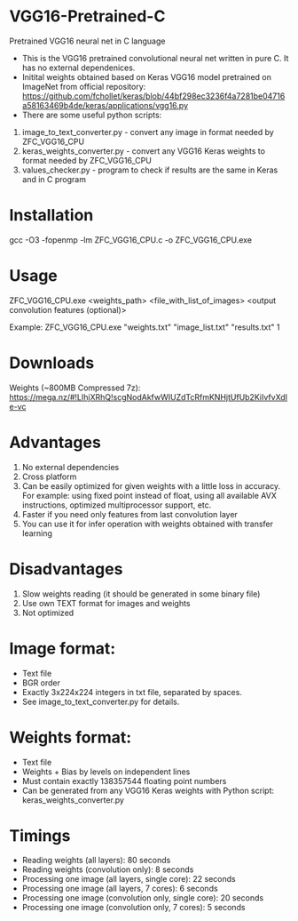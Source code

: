# VGG16-Pretrained-C
Pretrained VGG16 neural net in C language

- This is the VGG16 pretrained convolutional neural net written in pure C. It has no external dependenices.
- Initital weights obtained based on Keras VGG16 model pretrained on ImageNet from official repository: 
https://github.com/fchollet/keras/blob/44bf298ec3236f4a7281be04716a58163469b4de/keras/applications/vgg16.py
- There are some useful python scripts:
1) image_to_text_converter.py - convert any image in format needed by ZFC_VGG16_CPU
2) keras_weights_converter.py - convert any VGG16 Keras weights to format needed by ZFC_VGG16_CPU
3) values_checker.py - program to check if results are the same in Keras and in C program

# Installation

gcc -O3 -fopenmp -lm ZFC_VGG16_CPU.c -o ZFC_VGG16_CPU.exe

# Usage

ZFC_VGG16_CPU.exe <weights_path> <file_with_list_of_images> <output file> <output convolution features (optional)>

Example: ZFC_VGG16_CPU.exe "weights.txt" "image_list.txt" "results.txt" 1

# Downloads

Weights (~800MB Compressed 7z): 
https://mega.nz/#!LIhjXRhQ!scgNodAkfwWIUZdTcRfmKNHjtUfUb2KiIvfvXdIe-vc

# Advantages

1) No external dependencies
2) Cross platform
3) Can be easily optimized for given weights with a little loss in accuracy. For example: using fixed point instead of float, using all available AVX instructions, optimized multiprocessor support, etc.
4) Faster if you need only features from last convolution layer
5) You can use it for infer operation with weights obtained with transfer learning

# Disadvantages

1) Slow weights reading (it should be generated in some binary file)
2) Use own TEXT format for images and weights
3) Not optimized

# Image format:

- Text file
- BGR order
- Exactly 3x224x224 integers in txt file, separated by spaces.
- See image_to_text_converter.py for details.

# Weights format:

- Text file
- Weights + Bias by levels on independent lines
- Must contain exactly 138357544 floating point numbers
- Can be generated from any VGG16 Keras weights with Python script: keras_weights_converter.py

# Timings

- Reading weights (all layers): 80 seconds
- Reading weights (convolution only): 8 seconds
- Processing one image (all layers, single core): 22 seconds
- Processing one image (all layers, 7 cores): 6 seconds
- Processing one image (convolution only, single core): 20 seconds
- Processing one image (convolution only, 7 cores): 5 seconds
